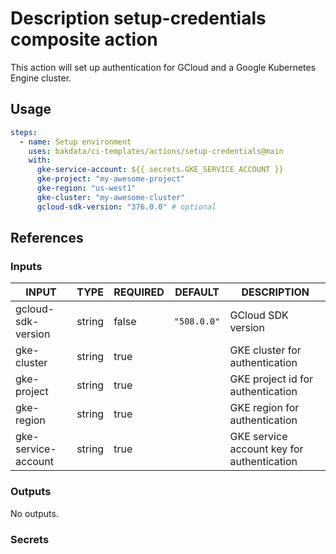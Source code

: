 # Description setup-credentials composite action

This action will set up authentication for GCloud and a Google Kubernetes Engine cluster.

## Usage

```yaml
steps:
  - name: Setup environment
    uses: bakdata/ci-templates/actions/setup-credentials@main
    with:
      gke-service-account: ${{ secrets.GKE_SERVICE_ACCOUNT }}
      gke-project: "my-awesome-project"
      gke-region: "us-west1"
      gke-cluster: "my-awesome-cluster"
      gcloud-sdk-version: "376.0.0" # optional
```

## References

### Inputs

<!-- AUTO-DOC-INPUT:START - Do not remove or modify this section -->

| INPUT               | TYPE   | REQUIRED | DEFAULT     | DESCRIPTION                                |
| ------------------- | ------ | -------- | ----------- | ------------------------------------------ |
| gcloud-sdk-version  | string | false    | `"508.0.0"` | GCloud SDK version                         |
| gke-cluster         | string | true     |             | GKE cluster for authentication             |
| gke-project         | string | true     |             | GKE project id for authentication          |
| gke-region          | string | true     |             | GKE region for authentication              |
| gke-service-account | string | true     |             | GKE service account key for authentication |

<!-- AUTO-DOC-INPUT:END -->

### Outputs

<!-- AUTO-DOC-OUTPUT:START - Do not remove or modify this section -->

No outputs.

<!-- AUTO-DOC-OUTPUT:END -->

### Secrets
